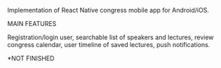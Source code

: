 Implementation of React Native congress mobile app for Android/iOS.

MAIN FEATURES

Registration/login user, searchable list of speakers and lectures, review congress calendar, user timeline of saved lectures, push notifications. 

*NOT FINISHED
